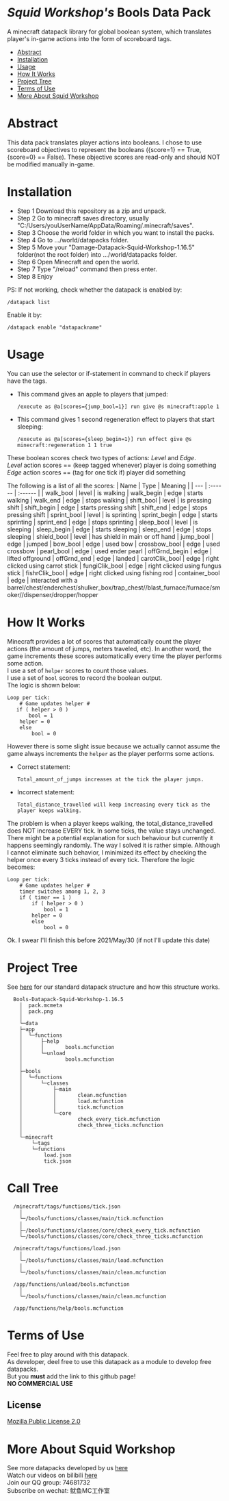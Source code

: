 # _Squid Workshop's_ Bools Data Pack
A minecraft datapack library for global boolean system, which translates player's in-game actions into the form of scoreboard tags.

- [Abstract](#Abstract)
- [Installation](#Installation)
- [Usage](#Usage)
- [How It Works](#How-It-Works)
- [Project Tree](#Project-Tree)
- [Terms of Use](#Terms-of-Use)
- [More About Squid Workshop](#More-About-Squid-Workshop)

# Abstract
This data pack translates player actions into booleans. I chose to use scoreboard objectives to represent the booleans ({score=1} == True, {score=0} == False). These objective scores are read-only and should NOT be modified manually in-game.

# Installation
- Step 1 Download this repository as a zip and unpack.
- Step 2 Go to minecraft saves directory, usually "C:/Users/youUserName/AppData/Roaming/.minecraft/saves".
- Step 3 Choose the world folder in which you want to install the packs.
- Step 4 Go to .../world/datapacks folder.
- Step 5 Move your "Damage-Datapack-Squid-Workshop-1.16.5" folder(not the root folder) into .../world/datapacks folder.
- Step 6 Open Minecraft and open the world.
- Step 7 Type "/reload" command then press enter.
- Step 8 Enjoy

PS: If not working, check whether the datapack is enabled by:

	/datapack list
Enable it by:

	/datapack enable "datapackname"
  
# Usage
You can use the selector or if-statement in command to check if players have the tags.

- This command gives an apple to players that jumped:

	  /execute as @a[scores={jump_bool=1}] run give @s minecraft:apple 1
- This command gives 1 second regeneration effect to players that start sleeping:

	  /execute as @a[scores={sleep_begin=1}] run effect give @s minecraft:regeneration 1 1 true

These boolean scores check two types of actions: _Level_ and _Edge_. \
_Level_ action scores == (keep tagged whenever) player is doing something\
_Edge_ action scores == (tag for one tick if) player did something

The following is a list of all the scores:
| Name | Type | Meaning |
| --- | :------ | :------ |
| walk_bool      | level | is     walking
| walk_begin     | edge  | starts walking
| walk_end       | edge  | stops  walking
| shift_bool     | level | is     pressing shift
| shift_begin    | edge  | starts pressing shift
| shift_end      | edge  | stops  pressing shift
| sprint_bool    | level | is     sprinting
| sprint_begin   | edge  | starts sprinting
| sprint_end     | edge  | stops  sprinting
| sleep_bool     | level | is     sleeping
| sleep_begin    | edge  | starts sleeping
| sleep_end      | edge  | stops  sleeping
| shield_bool    | level | has shield in main or off hand
| jump_bool      | edge  | jumped
| bow_bool       | edge  | used bow
| crossbow_bool  | edge  | used crossbow
| pearl_bool     | edge  | used ender pearl
| offGrnd_begin  | edge  | lifted offground
| offGrnd_end    | edge  | landed
| carotClik_bool | edge  | right clicked using carrot stick
| fungiClik_bool | edge  | right clicked using fungus stick
| fishrClik_bool | edge  | right clicked using fishing rod
| container_bool | edge  | interacted with a barrel/chest/enderchest/shulker_box/trap_chest//blast_furnace/furnace/smoker//dispenser/dropper/hopper

# How It Works
Minecraft provides a lot of scores that automatically count the player actions (the amount of jumps, meters traveled, etc). In another word, the game increments these scores automatically every time the player performs some action. \
I use a set of `helper` scores to count those values. \
I use a set of `bool` scores to record the boolean output. \
The logic is shown below:

	Loop per tick:
	    # Game updates helper #
 	   if ( helper > 0 )
 	       bool = 1
		helper = 0
	    else
	        bool = 0
However there is some slight issue because we actually cannot assume the game always increments the `helper` as the player performs some actions.
- Correct statement:  

      Total_amount_of_jumps increases at the tick the player jumps. 
- Incorrect statement: 
	
      Total_distance_travelled will keep increasing every tick as the player keeps walking.

The problem is when a player keeps walking, the total_distance_travelled does NOT increase EVERY tick. In some ticks, the value stays unchanged. There might be a potential explanation for such behaviour but currently it happens seemingly randomly. The way I solved it is rather simple. Although I cannot eliminate such behavior, I minimized its effect by checking the helper once every 3 ticks instead of every tick. Therefore the logic becomes:

	Loop per tick:
	    # Game updates helper #
	    timer switches among 1, 2, 3
	    if ( timer == 1 )
	        if ( helper > 0 )
	            bool = 1
		    helper = 0
	        else
	            bool = 0

Ok. I swear I'll finish this before 2021/May/30 (if not I'll update this date)

# Project Tree
See [here](https://github.com/Squid-Workshop/MinecraftDatapacksProject/blob/master/CONTRIBUTING.md) for our standard datapack structure and how this structure works.

	  Bools-Datapack-Squid-Workshop-1.16.5
	    │  pack.mcmeta
	    │  pack.png
	    │  
	    └─data
		├─app
		│  └─functions
		│      ├─help
		│      │       bools.mcfunction
		│      └─unload
		│              bools.mcfunction
		│              
		├─bools
		│  └─functions
		│      └─classes  
		│          ├─main
		│          │       clean.mcfunction
		│          │       load.mcfunction
		│          │       tick.mcfunction
		│          └─core
		│                  check_every_tick.mcfunction
		│                  check_three_ticks.mcfunction
		│                  
		└─minecraft
		    └─tags
			└─functions
				load.json
				tick.json

# Call Tree
	  /minecraft/tags/functions/tick.json
	    │  
	    └─/bools/functions/classes/main/tick.mcfunction
		│
		├─/bools/functions/classes/core/check_every_tick.mcfunction
		└─/bools/functions/classes/core/check_three_ticks.mcfunction
		
	  /minecraft/tags/functions/load.json
	    │  
	    └─/bools/functions/classes/main/load.mcfunction
		│
		└─/bools/functions/classes/main/clean.mcfunction

	  /app/functions/unload/bools.mcfunction
	    │  
	    └─/bools/functions/classes/main/clean.mcfunction
	    
	  /app/functions/help/bools.mcfunction


# Terms of Use
Feel free to play around with this datapack. \
As developer, deel free to use this datapack as a module to develop free datapacks. \
But you **must** add the link to this github page! \
**NO COMMERCIAL USE**
## License
[Mozilla Public License 2.0](https://github.com/nzcsx/Bools-Minecraft-Squid-Workshop-Project/blob/main/LICENSE)


# More About Squid Workshop
See more datapacks developed by us [here](https://github.com/Squid-Workshop/MinecraftDatapacksProject) \
Watch our videos on bilibili [here](https://space.bilibili.com/649645265?from=search&seid=778816111336987286) \
Join our QQ group: 74681732 \
Subscribe on wechat: 鱿鱼MC工作室 
